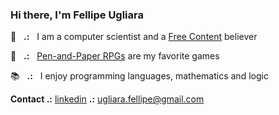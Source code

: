 <!-- Copyright 2021 Fellipe Augusto Ugliara. Licensed under the CC BY 4.0. -->

### Hi there, I'm Fellipe Ugliara

💾 &nbsp;&nbsp;**.:**&nbsp;&nbsp; I am a computer scientist and a [Free Content](https://en.wikipedia.org/wiki/Free_content) believer

🎲 &nbsp;&nbsp;**.:**&nbsp;&nbsp; [Pen-and-Paper RPGs](https://en.wikipedia.org/wiki/Tabletop_role-playing_game) are my favorite games

📚 &nbsp;&nbsp;**.:**&nbsp;&nbsp; I enjoy programming languages, mathematics and logic

**Contact .:** 
[linkedin](https://www.linkedin.com/in/fellipe-augusto-ugliara-8b97611a3) **.:** 
[ugliara.fellipe@gmail.com](mailto:ugliara.fellipe@gmail.com)
